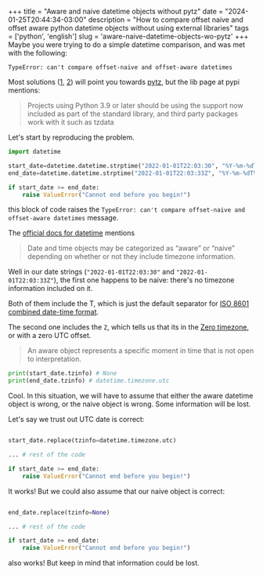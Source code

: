 +++
title = "Aware and naive datetime objects without pytz"
date = "2024-01-25T20:44:34-03:00"
description = "How to compare offset naive and offset aware python datetime objects without using external libraries"
tags = ['python', 'english']
slug = 'aware-naive-datetime-objects-wo-pytz'
+++
Maybe you were trying to do a simple datetime comparison, and was met with the following:

    TypeError: can't compare offset-naive and offset-aware datetimes

Most solutions ([1](https://bobbyhadz.com/blog/typeerror-cant-compare-offset-naive-and-offset-aware-datetimes), [2](https://stackoverflow.com/questions/15307623/cant-compare-naive-and-aware-datetime-now-challenge-datetime-end)) will point you towards [pytz](https://pypi.org/project/pytz/), but the lib page at pypi mentions:

> Projects using Python 3.9 or later should be using the support now included as part of the standard library, and third party packages work with it such as tzdata

Let's start by reproducing the problem.

```python
import datetime

start_date=datetime.datetime.strptime("2022-01-01T22:03:30", "%Y-%m-%dT%H:%M:%S")
end_date=datetime.datetime.strptime("2022-01-01T22:03:33Z", "%Y-%m-%dT%H:%M:%S%z")

if start_date >= end_date:
    raise ValueError("Cannot end before you begin!")
```

this block of code raises the `TypeError: can't compare offset-naive and offset-aware datetimes` message.

The [official docs for datetime](https://docs.python.org/3/library/datetime.html#aware-and-naive-objects) mentions

> Date and time objects may be categorized as “aware” or “naive” depending on whether or not they include timezone information.

Well in our date strings (`"2022-01-01T22:03:30"` and `"2022-01-01T22:03:33Z"`), the first one happens to be naive: there's no timezone information included on it. 

Both of them include the T, which is just the default separator for [ISO 8601 combined date-time format](https://stackoverflow.com/a/29282022/14427854).

The second one includes the `Z`, which tells us that its in the [Zero timezone](https://en.wikipedia.org/wiki/Time_zone#Notation), or with a zero UTC offset.

> An aware object represents a specific moment in time that is not open to interpretation.

```python
print(start_date.tzinfo) # None
print(end_date.tzinfo) # datetime.timezone.utc
```

Cool. In this situation, we will have to assume that either the aware datetime object is wrong, or the naive object is wrong. Some information will be lost.

Let's say we trust out UTC date is correct:

```python

start_date.replace(tzinfo=datetime.timezone.utc)

... # rest of the code

if start_date >= end_date:
    raise ValueError("Cannot end before you begin!")
```

It works! But we could also assume that our naive object is correct:

```python

end_date.replace(tzinfo=None)

... # rest of the code

if start_date >= end_date:
    raise ValueError("Cannot end before you begin!")
```

also works! But keep in mind that information could be lost.
